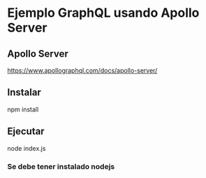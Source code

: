 # Ejemplo GraphQL usando Apollo Server

## Apollo Server

https://www.apollographql.com/docs/apollo-server/

## Instalar
npm install

## Ejecutar
node index.js

### Se debe tener instalado nodejs
